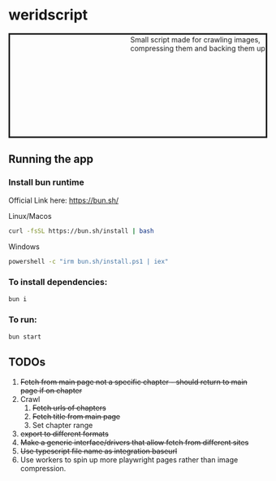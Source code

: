 # weridscript

<marquee
  direction="down"
  width="100%"
  height="200"
  behavior="alternate"
  style="border:solid">
<marquee behavior="alternate">Small script made for crawling images,<br>compressing them and backing them up</marquee>
</marquee>

## Running the app

### Install bun runtime

Official Link here: https://bun.sh/

Linux/Macos

```bash
curl -fsSL https://bun.sh/install | bash
```

Windows

```bash
powershell -c "irm bun.sh/install.ps1 | iex"
```

### To install dependencies:

```bash
bun i
```

### To run:

```bash
bun start
```

## TODOs

1. ~~Fetch from main page not a specific chapter - should return to main page if on chapter~~
2. Crawl
   1. ~~Fetch urls of chapters~~
   2. ~~Fetch title from main page~~
   3. Set chapter range
3. ~~export to different formats~~
4. ~~Make a generic interface/drivers that allow fetch from different sites~~
5. ~~Use typescript file name as integration baseurl~~
6. Use workers to spin up more playwright pages rather than image compression.
